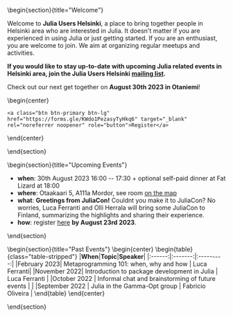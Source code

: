 <!-- =============================
     ABOUT
    ============================== -->

\begin{section}{title="Welcome"}

Welcome to **Julia Users Helsinki**, a place to bring together people in Helsinki area who are interested in Julia. It doesn't matter if you are experienced in using Julia or just getting started. If you are an enthusiast, you are welcome to join. We aim at organizing regular meetups and activities.

**If you would like to stay up-to-date with upcoming Julia related events in Helsinki area, join the Julia Users Helsinki [mailing list](https://groups.google.com/g/julia-users-helsinki).**

Check out our next get together on **August 30th 2023 in Otaniemi**!

\begin{center}
~~~
<a class="btn btn-primary btn-lg" href="https://forms.gle/KWdo1PezasyTyHkq6" target="_blank" rel="noreferrer noopener" role="button">Register</a>
~~~

\end{center}

\end{section}


\begin{section}{title="Upcoming Events"}

- **when**: 30th August 2023 16:00 -- 17:30 + optional self-paid dinner at Fat Lizard at 18:00
- **where**: Otaakaari 5, A111a Mordor, see room [on the map](https://usefulaaltomap.fi/#!/select/agrid-A108b~2FA111a)
- **what**: **Greetings from JuliaCon!** Couldnt you make it to JuliaCon? No worries, Luca Ferranti and Olli Herrala will bring some JuliaCon to Finland, summarizing the highlights and sharing their experience.
- **how**: register [here](https://forms.gle/KWdo1PezasyTyHkq6) **by August 23rd 2023**.

\end{section}

\begin{section}{title="Past Events"}
\begin{center}
\begin{table}{class="table-stripped"}
|**When**|**Topic**|**Speaker**|
|:------:|:-------:|:---------:|
|February 2023| Metaprogramming 101: when, why and how | Luca Ferranti|
|November 2022| Introduction to package development in Julia | Luca Ferranti |
|October 2022 | Informal chat and brainstorming of future events | |
|September 2022 | Julia in the Gamma-Opt group | Fabricio Oliveira |
\end{table}
\end{center}

\end{section}
